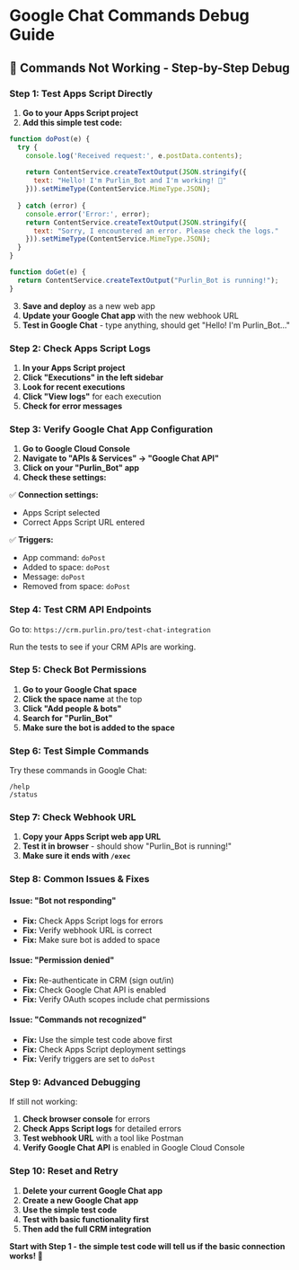 # Google Chat Commands Debug Guide

## 🚨 **Commands Not Working - Step-by-Step Debug**

### **Step 1: Test Apps Script Directly**

1. **Go to your Apps Script project**
2. **Add this simple test code:**

```javascript
function doPost(e) {
  try {
    console.log('Received request:', e.postData.contents);
    
    return ContentService.createTextOutput(JSON.stringify({
      text: "Hello! I'm Purlin_Bot and I'm working! 🎉"
    })).setMimeType(ContentService.MimeType.JSON);
    
  } catch (error) {
    console.error('Error:', error);
    return ContentService.createTextOutput(JSON.stringify({
      text: "Sorry, I encountered an error. Please check the logs."
    })).setMimeType(ContentService.MimeType.JSON);
  }
}

function doGet(e) {
  return ContentService.createTextOutput("Purlin_Bot is running!");
}
```

3. **Save and deploy** as a new web app
4. **Update your Google Chat app** with the new webhook URL
5. **Test in Google Chat** - type anything, should get "Hello! I'm Purlin_Bot..."

### **Step 2: Check Apps Script Logs**

1. **In your Apps Script project**
2. **Click "Executions" in the left sidebar**
3. **Look for recent executions**
4. **Click "View logs"** for each execution
5. **Check for error messages**

### **Step 3: Verify Google Chat App Configuration**

1. **Go to Google Cloud Console**
2. **Navigate to "APIs & Services" → "Google Chat API"**
3. **Click on your "Purlin_Bot" app**
4. **Check these settings:**

✅ **Connection settings:**
- Apps Script selected
- Correct Apps Script URL entered

✅ **Triggers:**
- App command: `doPost`
- Added to space: `doPost`
- Message: `doPost`
- Removed from space: `doPost`

### **Step 4: Test CRM API Endpoints**

Go to: `https://crm.purlin.pro/test-chat-integration`

Run the tests to see if your CRM APIs are working.

### **Step 5: Check Bot Permissions**

1. **Go to your Google Chat space**
2. **Click the space name** at the top
3. **Click "Add people & bots"**
4. **Search for "Purlin_Bot"**
5. **Make sure the bot is added to the space**

### **Step 6: Test Simple Commands**

Try these commands in Google Chat:
```
/help
/status
```

### **Step 7: Check Webhook URL**

1. **Copy your Apps Script web app URL**
2. **Test it in browser** - should show "Purlin_Bot is running!"
3. **Make sure it ends with `/exec`**

### **Step 8: Common Issues & Fixes**

#### **Issue: "Bot not responding"**
- **Fix:** Check Apps Script logs for errors
- **Fix:** Verify webhook URL is correct
- **Fix:** Make sure bot is added to space

#### **Issue: "Permission denied"**
- **Fix:** Re-authenticate in CRM (sign out/in)
- **Fix:** Check Google Chat API is enabled
- **Fix:** Verify OAuth scopes include chat permissions

#### **Issue: "Commands not recognized"**
- **Fix:** Use the simple test code above first
- **Fix:** Check Apps Script deployment settings
- **Fix:** Verify triggers are set to `doPost`

### **Step 9: Advanced Debugging**

If still not working:

1. **Check browser console** for errors
2. **Check Apps Script logs** for detailed errors
3. **Test webhook URL** with a tool like Postman
4. **Verify Google Chat API** is enabled in Google Cloud Console

### **Step 10: Reset and Retry**

1. **Delete your current Google Chat app**
2. **Create a new Google Chat app**
3. **Use the simple test code**
4. **Test with basic functionality first**
5. **Then add the full CRM integration**

**Start with Step 1 - the simple test code will tell us if the basic connection works! 🚀** 